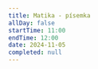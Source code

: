 ```yaml
---
title: Matika - písemka
allDay: false
startTime: 11:00
endTime: 12:00
date: 2024-11-05
completed: null
---
```

